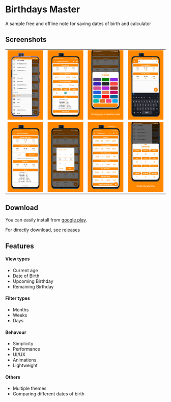 # Birthdays Master

A sample free and offline note for saving dates of birth and calculator

## Screenshots

<table align="center">
   <tr>
      <td><img src="https://github.com/hlayan/birthdays-master/blob/main/screenshots/1.png"></td>
      <td><img src="https://github.com/hlayan/birthdays-master/blob/main/screenshots/2.png"></td>
      <td><img src="https://github.com/hlayan/birthdays-master/blob/main/screenshots/3.png"></td>
      <td><img src="https://github.com/hlayan/birthdays-master/blob/main/screenshots/4.png"></td>
   </tr>
   <tr>
      <td><img src="https://github.com/hlayan/birthdays-master/blob/main/screenshots/5.png"></td>
      <td><img src="https://github.com/hlayan/birthdays-master/blob/main/screenshots/6.png"></td>
      <td><img src="https://github.com/hlayan/birthdays-master/blob/main/screenshots/7.png"></td>
      <td><img src="https://github.com/hlayan/birthdays-master/blob/main/screenshots/8.png"></td>
   </tr>
</table>

## Download

You can easily install from [google play](https://play.google.com/store/apps/details?id=com.hlayanhtetaung.birthdaysmaster&hl=en).

For directly download, see [releases](https://github.com/hlayan/birthdays-master/releases)
 
## Features

#### View types

- Current age
- Date of Birth
- Upcoming Birthday
- Remaining Birthday

#### Filter types

- Months
- Weeks
- Days

#### Behavour

- Simplicity
- Performance
- UI/UX
- Animations
- Lightweight

#### Others

- Multiple themes
- Comparing different dates of birth
